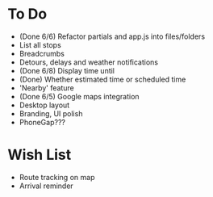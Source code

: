 To Do
==============
- (Done 6/6) Refactor partials and app.js into files/folders
- List all stops
- Breadcrumbs
- Detours, delays and weather notifications
- (Done 6/8) Display time until
- (Done) Whether estimated time or scheduled time
- 'Nearby' feature
- (Done 6/5) Google maps integration
- Desktop layout
- Branding, UI polish
- PhoneGap???

Wish List
==============
- Route tracking on map
- Arrival reminder